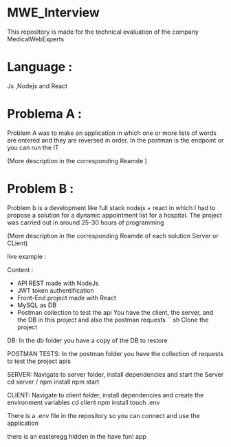 # MWE_Interview
This repository is made for the technical evaluation of the company MedicalWebExperts

# Language :
Js ,Nodejs and React

# Problema A : 

Problem A was to make an application in which one or more lists of words are entered and they are reversed in order.
In the postman is the endpoint or you can run the IT

(More description in the corresponding Reamde )


# Problem B :
Problem b is a development like full stack nodejs + react in which I had to propose a solution for a dynamic appointment list for a hospital.
The project was carried out in around 25-30 hours of programming

(More description in the corresponding Reamde of each solution Server or CLient)

live example :

Content :
- API REST made with NodeJs
- JWT token authentification
- Front-End project made with React
- MySQL as DB
- Postman collection to test the api
You have the client, the server, and the DB in this project and also the postman requests
`` sh
Clone the project

DB:
In the db folder you have a copy of the DB to restore

POSTMAN TESTS:
In the postman folder you have the collection of requests to test the project apis

SERVER:
Navigate to server folder, install dependencies and start the Server
cd server /
npm install
npm start

CLIENT:
Navigate to client folder, install dependencies and create the environment variables
cd client
npm install
touch .env

There is a .env file in the repository so you can connect and use the application

there is an easteregg hidden in the have fun! app
